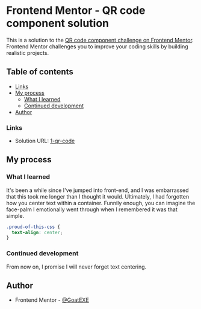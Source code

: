 # Frontend Mentor - QR code component solution

This is a solution to the [QR code component challenge on Frontend Mentor](https://www.frontendmentor.io/challenges/qr-code-component-iux_sIO_H). Frontend Mentor challenges you to improve your coding skills by building realistic projects. 

## Table of contents
- [Links](#links)
- [My process](#my-process)
  - [What I learned](#what-i-learned)
  - [Continued development](#continued-development)
- [Author](#author)


### Links

- Solution URL: [1-qr-code](https://goatexe.github.io/Frontend-Mentor/1-qr-code)

## My process

### What I learned

It's been a while since I've jumped into front-end, and I was embarrassed that this took me longer than I thought it would. Ultimately, I had forgotten how you center text within a container. Funnily enough, you can imagine the face-palm I emotionally went through when I remembered it was that simple.


```css
.proud-of-this-css {
  text-align: center;
}
```


### Continued development

From now on, I promise I will never forget text centering.

## Author

- Frontend Mentor - [@GoatEXE](https://www.frontendmentor.io/profile/GoatEXE)
